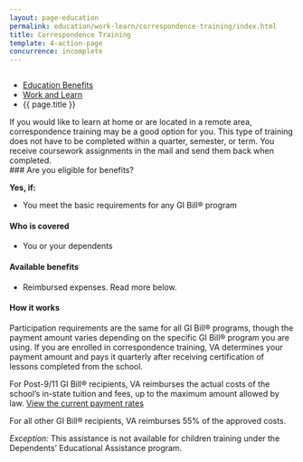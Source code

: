 ```yaml
---
layout: page-education
permalink: education/work-learn/correspondence-training/index.html
title: Correspondence Training
template: 4-action-page
concurrence: incomplete
---
```


<div class="splash" markdown="0">
<div class="row" markdown="0">
<div class="small-12 columns" markdown="0">

<ul class="breadcrumbs" role="menubar" aria-label="Primary">
<li class="parent"><a href="{{ site.url }}/education/">Education Benefits</a></li>
<li class="parent"><a href="{{ site.url }}/education/work-learn/">Work and Learn</a></li>
<li class="active">{{ page.title }}</li>
</ul>

</div>
</div>
</div>

<div class="main" role="main" markdown="0">

<!--<div class="action-bar">
  <div class="row">
    <div class="small-12 columns">
      
    </div>
  </div>  
</div>-->

<div class="section one" markdown="0">
<div class="primary" markdown="0">
<div class="row" markdown="0">
<div class="small-12 columns" markdown="1">
If you would like to learn at home or are located in a remote area, correspondence training may be a good option for you. This type of training does not have to be completed within a quarter, semester, or term. You receive coursework assignments in the mail and send them back when completed.
</div>
<div class="small-12 columns" markdown="1">
<div class="call-out">
### Are you eligible for benefits?

**Yes, if:**

- You meet the basic requirements for any GI Bill® program

#### Who is covered
- You or your dependents

#### Available benefits
- Reimbursed expenses. Read more below. 


#### How it works
Participation requirements are the same for all GI Bill® programs, though the payment amount varies depending on the specific GI Bill® program you are using. If you are enrolled in correspondence training, VA determines your payment amount and pays it quarterly after receiving certification of lessons completed from the school.

For Post-9/11 GI Bill® recipients, VA reimburses the actual costs of the school’s in-state tuition and fees, up to the maximum amount allowed by law. [View the current payment rates](http://www.benefits.va.gov/gibill/resources/benefits_resources/rate_tables.asp)

For all other GI Bill® recipients, VA reimburses 55% of the approved costs.

*Exception:* This assistance is not available for children training under the Dependents’ Educational Assistance program.
</div>


</div>
</div>
</div>

</div>
